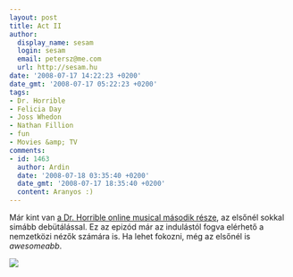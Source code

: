 ```yaml
---
layout: post
title: Act II
author:
  display_name: sesam
  login: sesam
  email: petersz@me.com
  url: http://sesam.hu
date: '2008-07-17 14:22:23 +0200'
date_gmt: '2008-07-17 05:22:23 +0200'
tags:
- Dr. Horrible
- Felicia Day
- Joss Whedon
- Nathan Fillion
- fun
- Movies &amp; TV
comments:
- id: 1463
  author: Ardin
  date: '2008-07-18 03:35:40 +0200'
  date_gmt: '2008-07-17 18:35:40 +0200'
  content: Aranyos :)
---
```


Már kint van [a Dr. Horrible online musical második része](http://www.drhorrible.com/act_II.html), az elsőnél sokkal simább debütálással. Ez az epizód már az indulástól fogva elérhető a nemzetközi nézők számára is. Ha lehet fokozni, még az elsőnél is _awesomeabb_.

[![](http://www.drhorrible.com/images/banners/big_square.gif)](http://www.drhorrible.com)
